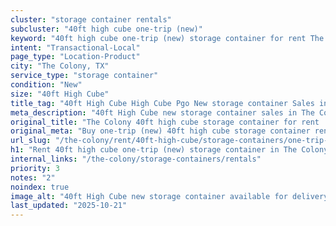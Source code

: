 ```yaml
---
cluster: "storage container rentals"
subcluster: "40ft high cube one-trip (new)"
keyword: "40ft high cube one-trip (new) storage container for rent The Colony, TX"
intent: "Transactional-Local"
page_type: "Location-Product"
city: "The Colony, TX"
service_type: "storage container"
condition: "New"
size: "40ft High Cube"
title_tag: "40ft High Cube High Cube Pgo New storage container Sales in The Colony | LC Container"
meta_description: "40ft High Cube new storage container sales in The Colony. High cube containers with extra height. Fast delivery, competitive pricing. Serving storage containers area. Quote ID: E1K. Call (214) 524-4168 for your free quote today."
original_title: "The Colony 40ft high cube storage container for rent | LC"
original_meta: "Buy one-trip (new) 40ft high cube storage container rent with local delivery in The Colony, TX. LC Container — local Since 2003. Request a fast quote today."
url_slug: "/the-colony/rent/40ft-high-cube/storage-containers/one-trip-new"
h1: "Rent 40ft high cube one-trip (new) storage container in The Colony"
internal_links: "/the-colony/storage-containers/rentals"
priority: 3
notes: "2"
noindex: true
image_alt: "40ft High Cube new storage container available for delivery in The Colony"
last_updated: "2025-10-21"
---
```


<!-- TODO: Add unique city/inventory copy, images, and internal links here. -->
